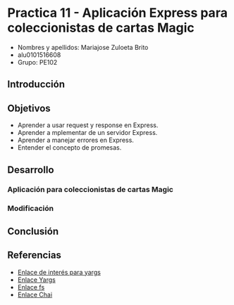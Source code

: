 # Practica 11 - Aplicación Express para coleccionistas de cartas Magic

- Nombres y apellidos: Mariajose Zuloeta Brito
- alu0101516608
- Grupo: PE102

## Introducción


## Objetivos
- Aprender a usar request y response en Express.
- Aprender a mplementar de un servidor Express.
- Aprender a manejar errores en Express.
- Entender el concepto de promesas.

## Desarrollo
### Aplicación para coleccionistas de cartas Magic


### Modificación 


## Conclusión

 
## Referencias 
- [Enlace de interés para yargs](https://github.com/yargs/yargs/blob/main/docs/advanced.md)
- [Enlace Yargs](https://www.npmjs.com/package/yargs)
- [Enlace fs](https://nodejs.org/docs/latest/api/fs.html)
- [Enlace Chai](https://www.chaijs.com/)
